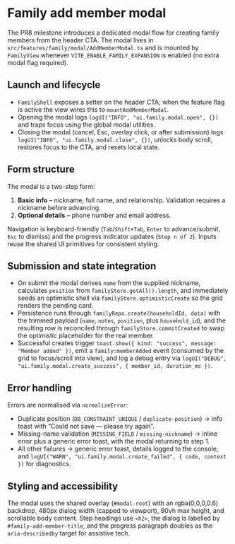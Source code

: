 # Family add member modal

The PR8 milestone introduces a dedicated modal flow for creating family members from the header CTA. The modal lives in `src/features/family/modal/AddMemberModal.ts` and is mounted by `FamilyView` whenever `VITE_ENABLE_FAMILY_EXPANSION` is enabled (no extra modal flag required).

## Launch and lifecycle

- `FamilyShell` exposes a setter on the header CTA; when the feature flag is active the view wires this to `mountAddMemberModal`.
- Opening the modal logs `logUI("INFO", "ui.family.modal.open", {})` and traps focus using the global modal utilities.
- Closing the modal (cancel, Esc, overlay click, or after submission) logs `logUI("INFO", "ui.family.modal.close", {})`, unlocks body scroll, restores focus to the CTA, and resets local state.

## Form structure

The modal is a two-step form:

1. **Basic info** – nickname, full name, and relationship. Validation requires a nickname before advancing.
2. **Optional details** – phone number and email address.

Navigation is keyboard-friendly (`Tab`/`Shift+Tab`, `Enter` to advance/submit, `Esc` to dismiss) and the progress indicator updates (`Step n of 2`). Inputs reuse the shared UI primitives for consistent styling.

## Submission and state integration

- On submit the modal derives `name` from the supplied nickname, calculates `position` from `familyStore.getAll().length`, and immediately seeds an optimistic shell via `familyStore.optimisticCreate` so the grid renders the pending card.
- Persistence runs through `familyRepo.create(householdId, data)` with the trimmed payload (`name`, `notes`, `position`, plus `household_id`), and the resulting row is reconciled through `familyStore.commitCreated` to swap the optimistic placeholder for the real member.
- Successful creates trigger `toast.show({ kind: "success", message: "Member added" })`, emit a `family:memberAdded` event (consumed by the grid to focus/scroll into view), and log a debug entry via `logUI("DEBUG", "ui.family.modal.create_success", { member_id, duration_ms })`.

## Error handling

Errors are normalised via `normalizeError`:

- Duplicate position (`DB_CONSTRAINT_UNIQUE` / `duplicate-position`) → info toast with “Could not save — please try again”.
- Missing-name validation (`MISSING_FIELD` / `missing-nickname`) → inline error plus a generic error toast, with the modal returning to step 1.
- All other failures → generic error toast, details logged to the console, and `logUI("WARN", "ui.family.modal.create_failed", { code, context })` for diagnostics.

## Styling and accessibility

The modal uses the shared overlay (`#modal-root`) with an rgba(0,0,0,0.6) backdrop, 480px dialog width (capped to viewport), 90vh max height, and scrollable body content. Step headings use `<h2>`, the dialog is labelled by `#family-add-member-title`, and the progress paragraph doubles as the `aria-describedby` target for assistive tech.

